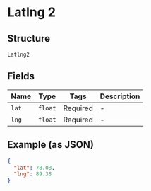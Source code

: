 
# Latlng 2

## Structure

`Latlng2`

## Fields

| Name | Type | Tags | Description |
|  --- | --- | --- | --- |
| `lat` | `float` | Required | - |
| `lng` | `float` | Required | - |

## Example (as JSON)

```json
{
  "lat": 78.08,
  "lng": 89.38
}
```

